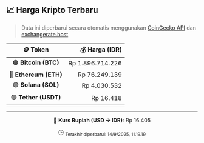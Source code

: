 

<!-- HARGA_KRIPTO -->
## 📈 Harga Kripto Terbaru

> Data ini diperbarui secara otomatis menggunakan [CoinGecko API](https://www.coingecko.com/) dan [exchangerate.host](https://exchangerate.host/)

<div align="center">

| 🪙 Token | 💰 Harga (IDR) |
|:------:|---------------:|
| 🟠 **Bitcoin (BTC)**   | Rp 1.896.714.226 |
| 🔵 **Ethereum (ETH)**  | Rp 76.249.139 |
| 🟣 **Solana (SOL)**    | Rp 4.030.532 |
| 🟢 **Tether (USDT)**   | Rp 16.418 |

---

💱 **Kurs Rupiah (USD → IDR)**: Rp 16.405

🕒 <sub>Terakhir diperbarui: 14/9/2025, 11.19.19</sub>

</div>
<!-- /HARGA_KRIPTO -->